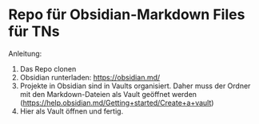 # Repo für Obsidian-Markdown Files für TNs

Anleitung: 
1. Das Repo clonen
2. Obsidian runterladen: https://obsidian.md/
3. Projekte in Obsidian sind in Vaults organisiert. Daher muss der Ordner mit den Markdown-Dateien als Vault geöffnet werden (https://help.obsidian.md/Getting+started/Create+a+vault)
4. Hier als Vault öffnen und fertig.